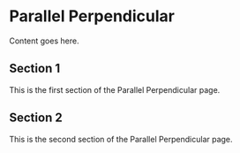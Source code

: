 # Parallel Perpendicular

Content goes here.

## Section 1

This is the first section of the Parallel Perpendicular page.

## Section 2

This is the second section of the Parallel Perpendicular page.

